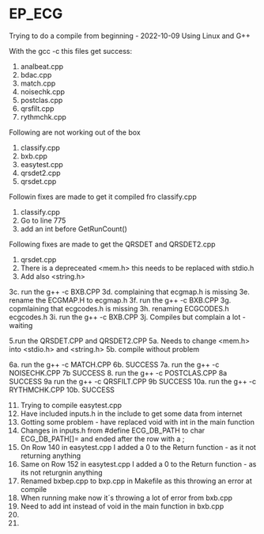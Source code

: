 # EP_ECG

Trying to do a compile from beginning - 2022-10-09 
Using Linux and G++ 

With the gcc -c this files get success:
1. analbeat.cpp
2. bdac.cpp
3. match.cpp
4. noisechk.cpp
5. postclas.cpp
6. qrsfilt.cpp
7. rythmchk.cpp

Following are not working out of the box 
1. classify.cpp
2. bxb.cpp
3. easytest.cpp
4. qrsdet2.cpp
5. qrsdet.cpp

Followin fixes are made to get it compiled fro classify.cpp
1. classify.cpp 
2. Go to line 775 
3. add an int before GetRunCount()

Following fixes are made to get the QRSDET and QRSDET2.cpp
1. qrsdet.cpp
2. There is a depreceated <mem.h> this needs to be replaced with stdio.h 
3. Add also <string.h> 


3c. run the g++ -c BXB.CPP
3d. complaining that ecgmap.h is missing
3e. rename the ECGMAP.H to ecgmap.h
3f. run the g++ -c BXB.CPP
3g. copmlaining that ecgcodes.h is missing
3h. renaming ECGCODES.h ecgcodes.h
3i. run the g++ -c BXB.CPP
3j. Compiles but complain a lot - waiting



5.run the QRSDET.CPP and QRSDET2.CPP 
5a. Needs to change <mem.h> into <stdio.h> and <string.h>
5b. compile without problem

6a. run the g++ -c MATCH.CPP 
6b. SUCCESS
7a. run the g++ -c NOISECHK.CPP
7b SUCCESS
8. run the g++ -c POSTCLAS.CPP
8a SUCCESS
9a run the g++ -c QRSFILT.CPP 
9b SUCCESS
10a. run the g++ -c RYTHMCHK.CPP
10b. SUCCESS

11. Trying to compile easytest.cpp 
12. Have included inputs.h in the include to get some data from internet
13. Gotting some problem - have replaced void with int in the main function
14. Changes in inputs.h from #define ECG_DB_PATH to char ECG_DB_PATH[]= and ended after the row with a ; 
15. On Row 140 in easytest.cpp I added a 0 to the Return function - as it not returning anything
16. Same on Row 152 in easytest.cpp I added a 0 to the Return function - as its not returgnin anything
17. Renamed bxbep.cpp to bxp.cpp in Makefile as this throwing an error at compile
18. When running make now it´s throwing a lot of error from bxb.cpp 
19. Need to add int instead of void in the main function in bxb.cpp
20. 
21. 


